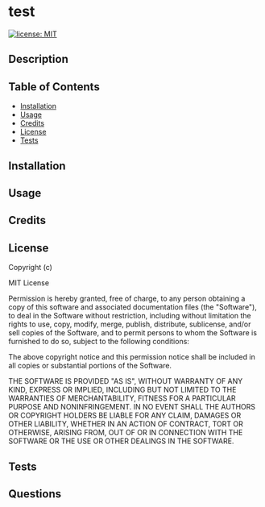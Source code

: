 # test
[![license: MIT](https://img.shields.io/badge/License-MIT-yellow.svg)](https://opensource.org/licenses/MIT)
  
## Description

## Table of Contents
* [Installation](#installation)
* [Usage](#usage)
* [Credits](#credits)
* [License](#license)
* [Tests](#tests)

## Installation

## Usage

## Credits

## License
Copyright (c)  

MIT License
    
Permission is hereby granted, free of charge, to any person obtaining a copy
of this software and associated documentation files (the "Software"), to deal
in the Software without restriction, including without limitation the rights
to use, copy, modify, merge, publish, distribute, sublicense, and/or sell
copies of the Software, and to permit persons to whom the Software is
furnished to do so, subject to the following conditions:
    
The above copyright notice and this permission notice shall be included in all
copies or substantial portions of the Software.
    
THE SOFTWARE IS PROVIDED "AS IS", WITHOUT WARRANTY OF ANY KIND, EXPRESS OR
IMPLIED, INCLUDING BUT NOT LIMITED TO THE WARRANTIES OF MERCHANTABILITY,
FITNESS FOR A PARTICULAR PURPOSE AND NONINFRINGEMENT. IN NO EVENT SHALL THE
AUTHORS OR COPYRIGHT HOLDERS BE LIABLE FOR ANY CLAIM, DAMAGES OR OTHER
LIABILITY, WHETHER IN AN ACTION OF CONTRACT, TORT OR OTHERWISE, ARISING FROM,
OUT OF OR IN CONNECTION WITH THE SOFTWARE OR THE USE OR OTHER DEALINGS IN THE
SOFTWARE. 
## Tests
## Questions
  